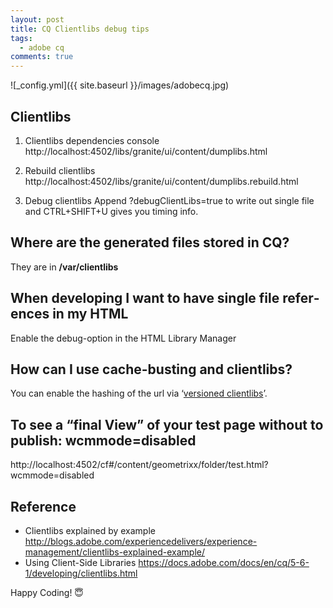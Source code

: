 ```yaml
---
layout: post
title: CQ Clientlibs debug tips
tags:
  - adobe cq
comments: true
---
```


![_config.yml]({{ site.baseurl }}/images/adobecq.jpg)
<!--more-->
## Clientlibs

1. Clientlibs depen­den­cies console
    http://localhost:4502/libs/granite/ui/content/dumplibs.html

2. Rebuild clientlibs
    http://localhost:4502/libs/granite/ui/content/dumplibs.rebuild.html

3. Debug clientlibs
    Append ?debugClientLibs=true to write out single file and CTRL+SHIFT+U gives you tim­ing info.

## Where are the gen­er­ated files stored in CQ?
They are in **/var/clientlibs**

## When devel­op­ing I want to have sin­gle file ref­er­ences in my HTML

Enable the debug-option in the HTML Library Manager

## How can I use cache-busting and clientlibs?

You can enable the hash­ing of the url via ‘[ver­sioned clientlibs](https://adobe-consulting-services.github.io/acs-aem-commons/features/versioned-clientlibs/index.html)’.

## To see a “final View” of your test page without to publish: wcmmode=disabled

http://localhost:4502/cf#/content/geometrixx/folder/test.html?wcmmode=disabled


## Reference

* Clientlibs explained by example
http://blogs.adobe.com/experiencedelivers/experience-management/clientlibs-explained-example/
* Using Client-Side Libraries
https://docs.adobe.com/docs/en/cq/5-6-1/developing/clientlibs.html

Happy Coding! 😇
